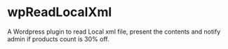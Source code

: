 # wpReadLocalXml
A Wordpress plugin to read Local xml file, present the contents and notify admin if products count is 30% off.

